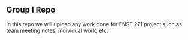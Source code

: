 **Group I Repo**
--
In this repo we will upload any work done for ENSE 271 project such as team meeting notes, individual work, etc.
